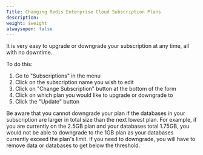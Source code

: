 ```yaml
---
Title: Changing Redis Enterprise Cloud Subscription Plans
description: 
weight: $weight
alwaysopen: false
---
```

It is very easy to upgrade or downgrade your subscription at any time,
all with no downtime.

To do this:

1.  Go to "Subscriptions" in the menu
2.  Click on the subscription name you wish to edit
3.  Click on "Change Subscription" button at the bottom of the form
4.  Click on which plan you would like to upgrade or downgrade to
5.  Click the "Update" button

Be aware that you cannot downgrade your plan if the databases in your
subscription are larger in total size than the next lowest plan. For
example, if you are currently on the 2.5GB plan and your databases total
1.75GB, you would not be able to downgrade to the 1GB plan as your
databases currently exceed the plan's limit. If you need to downgrade,
you will have to remove data or databases to get below the threshold.
